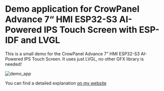 # Demo application for CrowPanel Advance 7“ HMI ESP32-S3 AI-Powered IPS Touch Screen with ESP-IDF and LVGL

This is a small demo for the CrowPanel Advance 7“ HMI ESP32-S3 AI-Powered IPS Touch Screen. It uses just LVGL, no other GFX library is needed!

![demo_app](https://github.com/user-attachments/assets/5b2e9cad-c5c2-48d8-8e11-7e8b55169fdf)

You can find a detailed explanation [on my website](https://www.haraldkreuzer.net/en/news/crowpanel-advance-7-esp32-basics-and-gui-development-lvgl-esp-idf) 
